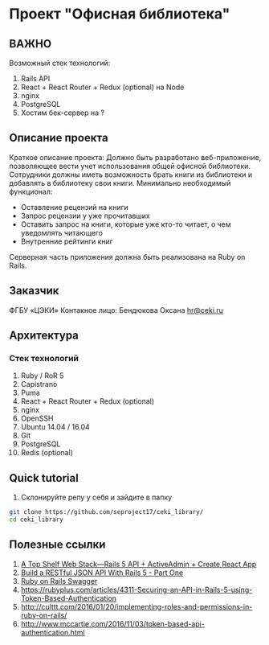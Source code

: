 # Проект "Офисная библиотека"
## ВАЖНО
Возможный стек технологий:
 1. Rails API 
 2. React + React Router + Redux (optional) на Node
 3. nginx
 4. PostgreSQL
 5. Хостим бек-сервер на ?
## Описание проекта
 Краткое описание проекта:
 Должно быть разработано веб-приложение, позволяющее вести учет использования общей офисной библиотеки. Сотрудники должны иметь возможность брать книги из библиотеки и добавлять в библиотеку свои книги. Минимально необходимый функционал:
* Оставление рецензий на книги
* Запрос рецензии у уже прочитавших
* Оставить запрос на книги, которые уже кто-то читает, о чем уведомлять читающего
* Внутренние рейтинги книг

 Серверная часть приложения должна быть реализована на Ruby on Rails.

## Заказчик
ФГБУ «ЦЭКИ» Контакное лицо: Бендюкова Оксана hr@ceki.ru

## Архитектура

### Стек технологий

 1. Ruby / RoR 5
 2. Capistrano 
 3. Puma
 4. React + React Router + Redux (optional)
 5. nginx
 6. OpenSSH
 7. Ubuntu 14.04 / 16.04
 8. Git
 9. PostgreSQL
 10. Redis (optional)
 
## Quick tutorial
 1. Склонируйте репу у себя и зайдите в папку
 ```bash
 git clone https://github.com/seproject17/ceki_library/
 cd ceki_library
 ```

## Полезные ссылки
 1. [A Top Shelf Web Stack—Rails 5 API + ActiveAdmin + Create React App](https://medium.com/superhighfives/a-top-shelf-web-stack-rails-5-api-activeadmin-create-react-app-de5481b7ec0b) 
 2. [Build a RESTful JSON API With Rails 5 - Part One](https://scotch.io/tutorials/build-a-restful-json-api-with-rails-5-part-one)
 3. [Ruby on Rails Swagger](https://github.com/domaindrivendev/rswag)
 4. https://rubyplus.com/articles/4311-Securing-an-API-in-Rails-5-using-Token-Based-Authentication
 5. http://culttt.com/2016/01/20/implementing-roles-and-permissions-in-ruby-on-rails/
 6. http://www.mccartie.com/2016/11/03/token-based-api-authentication.html


